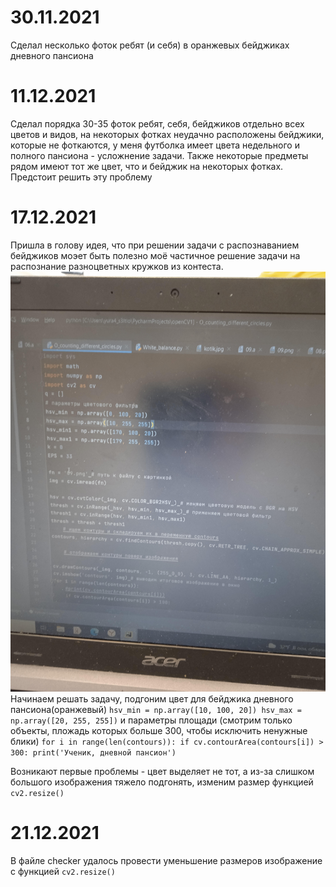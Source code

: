 30.11.2021
==
Сделал несколько фоток ребят (и себя) в оранжевых бейджиках дневного пансиона

11.12.2021
==
Сделал порядка 30-35 фоток ребят, себя, бейджиков отдельно всех цветов и видов, на некоторых фотках неудачно расположены бейджики, которые не фоткаются, у меня футболка имеет цвета недельного и полного пансиона - усложнение задачи. Также некоторые предметы рядом имеют тот же цвет, что и бейджик на некоторых фотках. Предстоит решить эту проблему

17.12.2021
==
Пришла в голову идея, что при решении задачи с распознаванием бейджиков моэет быть полезно моё частичное решение задачи на распознание разноцветных кружков из контеста.
![](photos/screen_of_problem_O.jpg)
Начинаем решать задачу, подгоним цвет для бейджика дневного пансиона(оранжевый)
`hsv_min = np.array([10, 100, 20])
hsv_max = np.array([20, 255, 255])` и параметры площади (смотрим только объекты, пложадь которых больше 300, чтобы исключить ненужные блики)
`for i in range(len(contours)):
    if cv.contourArea(contours[i]) > 300:
        print('Ученик, дневной пансион')`

Возникают первые проблемы - цвет выделяет не тот, а из-за слишком большого изображения тяжело подгонять, изменим размер функцией `cv2.resize()`

21.12.2021
==
В файле checker удалось провести уменьшение размеров изображение с функцией `cv2.resize()`
